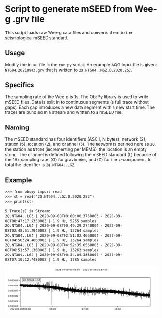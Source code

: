 # Script to generate mSEED from Wee-g .grv file

This script loads raw Wee-g data files and converts them to the seismological mSEED standard.

## Usage
Modify the input file in the `run.py` script. An example AQG input file is given: `NTG04.20210903.grv` that is written to `2Q.NTG04..MGZ.D.2020.252`.

## Specifics

The sampling rate of the Wee-g is 1s. The ObsPy library is used to write mSEED files. Data is split in to continuous segments (a full trace without gaps). Each gap introduces a new data segment with a new start time. The traces are bundled in a stream and written to a mSEED file.

## Naming

The mSEED standard has four identifiers (ASCII, N bytes): network (2), station (5), location (2), and channel (3). The network is defined here as `2Q`, the station as `NTG04` (incrementing per MEMS), the location is an empty string. The channel is defined following the mSEED standard (L) because of the 1Hz sampling rate, (G) for gravimeter, and (Z) for the z-component. In total the identifier is `2Q.NTG04..LGZ`.

## Example

    >>> from obspy import read
    >>> st = read("2Q.NTG04..LGZ.D.2020.252")
    >>> print(st)

    5 Trace(s) in Stream:
    2Q.NTG04..LGZ | 2020-09-08T00:00:00.375000Z - 2020-09-08T00:47:17.535000Z | 1.9 Hz, 5255 samples
    2Q.NTG04..LGZ | 2020-09-08T00:49:29.274000Z - 2020-09-08T02:48:51.294000Z | 1.9 Hz, 13264 samples
    2Q.NTG04..LGZ | 2020-09-08T02:51:02.466000Z - 2020-09-08T04:50:24.486000Z | 1.9 Hz, 13264 samples
    2Q.NTG04..LGZ | 2020-09-08T04:52:35.656000Z - 2020-09-08T06:51:57.136000Z | 1.9 Hz, 13263 samples
    2Q.NTG04..LGZ | 2020-09-08T06:54:09.388000Z - 2020-09-08T07:10:12.748000Z | 1.9 Hz, 1785 samples

![Example Stream](images/plot.png)
